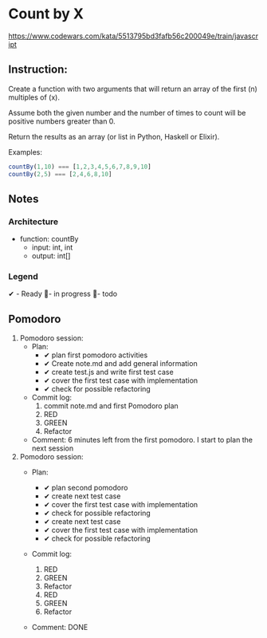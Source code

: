# Count by X
https://www.codewars.com/kata/5513795bd3fafb56c200049e/train/javascript
## Instruction:
Create a function with two arguments that will return an array of the first (n) multiples of (x).

Assume both the given number and the number of times to count will be positive numbers greater than 0.

Return the results as an array (or list in Python, Haskell or Elixir).

Examples:
```javascript
countBy(1,10) === [1,2,3,4,5,6,7,8,9,10]
countBy(2,5) === [2,4,6,8,10]
```

## Notes
### Architecture
* function: countBy
    * input: int, int
    * output: int[]
	
### Legend
 ✔ - Ready
 🚧- in progress
 📃- todo
 
## Pomodoro
1. Pomodoro session:
    * Plan:  
        * ✔ plan first pomodoro activities
        * ✔ Create note.md and add general information 
        * ✔ create test.js and write first test case
        * ✔ cover the first test case with implementation
        * ✔ check for possible refactoring
    * Commit log:
        1. commit note.md and first Pomodoro plan
        1. RED
        1. GREEN
        1. Refactor
    * Comment: 6 minutes left from the first pomodoro. I start to plan the next session
1. Pomodoro session:
    * Plan:  
        * ✔ plan second pomodoro
        * ✔ create next test case
        * ✔ cover the first test case with implementation
        * ✔ check for possible refactoring
        * ✔ create next test case
        * ✔ cover the first test case with implementation
        * ✔ check for possible refactoring
    * Commit log:
        1. RED
        1. GREEN
        1. Refactor
        1. RED
        1. GREEN
        1. Refactor

    * Comment: DONE